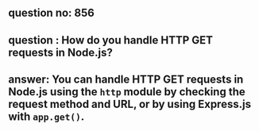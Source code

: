
      
## question no: 856

## question : How do you handle HTTP GET requests in Node.js?

## answer: You can handle HTTP GET requests in Node.js using the `http` module by checking the request method and URL, or by using Express.js with `app.get()`.
      